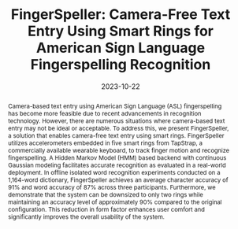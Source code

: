 ---
title: "FingerSpeller: Camera-Free Text Entry Using Smart Rings for American Sign Language Fingerspelling Recognition"
teaser: "/images/fingerspeller.png"
date: "2023-10-22"
collection: publications
authors: "<b>David Martin</b>, Zikang Leng, Tan Gemicioglu, Jon Womack, Jocelyn Heath, Bill Neubauer, Hyeokhyen Kwon, Thomas Plöetz, Thad Starner"
venue: "The 25th International ACM SIGACCESS Conference on Computers and Accessibility"
abstract: "Camera-based text entry using American Sign Language (ASL) fingerspelling has become more feasible due to recent advancements in recognition technology. However, there are numerous situations where camera-based text entry may not be ideal or acceptable. To address this, we present FingerSpeller, a solution that enables camera-free text entry using smart rings. FingerSpeller utilizes accelerometers embedded in five smart rings from TapStrap, a commercially available wearable keyboard, to track finger motion and recognize fingerspelling. A Hidden Markov Model (HMM) based backend with continuous Gaussian modeling facilitates accurate recognition as evaluated in a real-world deployment. In offline isolated word recognition experiments conducted on a 1,164-word dictionary, FingerSpeller achieves an average character accuracy of 91% and word accuracy of 87% across three participants. Furthermore, we demonstrate that the system can be downsized to only two rings while maintaining an accuracy level of approximately 90% compared to the original configuration. This reduction in form factor enhances user comfort and significantly improves the overall usability of the system."
link: "/files/papers/FingerSpeller_ASSETS_2023_Poster.pdf"
category: poster
tags: [sensing, accessibility, subtle-interaction]
links:
- [doi, doi, https://doi.org/10.1145/3597638.3614491]
- [paper, pdf, /files/papers/FingerSpeller_ASSETS_2023_Poster.pdf]
---